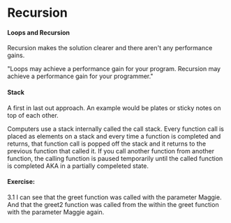 # Recursion

#### Loops and Recursion
Recursion makes the solution clearer and there aren't any performance gains.

"Loops may achieve a performance gain for your program. Recursion may achieve a performance gain for your programmer."


#### Stack
A first in last out approach. An example would be plates or sticky notes on top of each other.

Computers use a stack internally called the call stack. Every function call is placed as elements on a stack 
and every time a function is completed and returns, that function call is popped off the stack 
and it returns to the previous function that called it. If you call another function from another function, the 
calling function is paused temporarily until the called function is completed AKA in a partially compeleted state.

#### Exercise:
3.1  I can see that the greet function was called with the parameter Maggie. And that the greet2 function 
was called from the within the greet function with the parameter Maggie again.